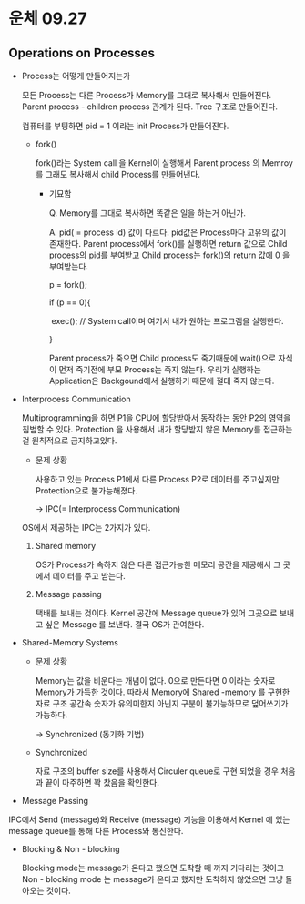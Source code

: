 # 운체 09.27



## Operations on Processes 

- Process는 어떻게 만들어지는가

  모든 Process는 다른 Process가 Memory를 그대로 복사해서 만들어진다. Parent process - children process 관계가 된다. Tree 구조로 만들어진다. 

  컴퓨터를 부팅하면 pid = 1 이라는 init Process가 만들어진다. 

  - fork()

    fork()라는 System call 을 Kernel이 실행해서 Parent process 의 Memroy를 그래도 복사해서 child Process를 만들어낸다.  

    - 기묘함

      Q. Memory를 그대로 복사하면 똑같은 일을 하는거 아닌가. 

      A. pid( = process id) 값이 다르다. pid값은 Process마다 고유의 값이 존재한다. Parent process에서 fork()를 실행하면 return 값으로 Child process의 pid를 부여받고 Child process는 fork()의 return 값에 0 을 부여받는다. 

      p = fork();

      if (p == 0){

      ​	exec();    // System call이며 여기서 내가 원하는 프로그램을 실행한다. 

      }

      Parent process가 죽으면 Child process도 죽기때문에 wait()으로 자식이 먼저 죽기전에 부모 Process는 죽지 않는다. 우리가 실행하는 Application은 Backgound에서 실행하기 때문에 절대 죽지 않는다. 

      

- Interprocess Communication 

  Multiprogramming을 하면 P1을 CPU에 할당받아서 동작하는 동안 P2의 영역을 침범할 수 있다. Protection 을 사용해서 내가 할당받지 않은 Memory를 접근하는 걸 원칙적으로 금지하고있다.  

  - 문제 상황

    사용하고 있는 Process P1에서 다른 Process P2로 데이터를 주고싶지만 Protection으로 불가능해졌다. 

    -> IPC(= Interprocess Communication)

  OS에서 제공하는 IPC는 2가지가 있다. 

  1. Shared memory 

     OS가 Process가 속하지 않은 다른  접근가능한 메모리 공간을 제공해서 그 곳에서 데이터를 주고 받는다. 

  2. Message passing 

     택배를 보내는 것이다. Kernel 공간에 Message queue가 있어 그곳으로 보내고 싶은 Message 를 보낸다. 결국 OS가 관여한다. 
     
     
  
- Shared-Memory Systems 

  - 문제 상황

    Memory는 값을 비운다는 개념이 없다. 0으로 만든다면 0 이라는 숫자로 Memory가 가득한 것이다. 따라서 Memory에 Shared -memory 를 구현한 자료 구조 공간속 숫자가 유의미한지 아닌지 구분이 불가능하므로 덮어쓰기가 가능하다. 

    -> Synchronized (동기화 기법)

  - Synchronized 

    자료 구조의 buffer size를 사용해서 Circuler queue로 구현 되었을 경우 처음과 끝이 마주하면 꽉 찼음을 확인한다. 


-  Message Passing

  IPC에서 Send (message)와 Receive (message) 기능을 이용해서 Kernel 에 있는 message queue를 통해 다른 Process와 통신한다. 

  - Blocking & Non - blocking 

    Blocking mode는 message가 온다고 했으면 도착할 때 까지 기다리는 것이고 Non - blocking mode 는 message가 온다고 했지만 도착하지 않았으면 그냥 돌아오는 것이다. 

    

​    

​    

  
